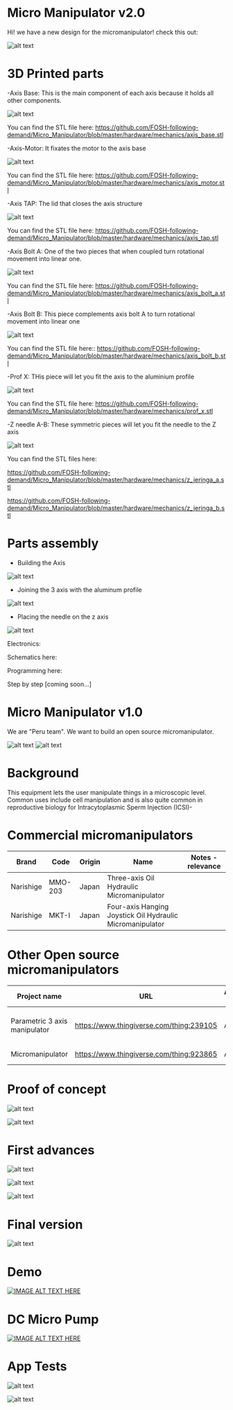 # Micro Manipulator v2.0

Hi! we have a new design for the micromanipulator! check this out:

![alt text](https://raw.githubusercontent.com/FOSH-following-demand/Micro_Manipulator/master/hardware/mechanics/render.png)


# 3D Printed parts

-Axis Base: This is the main component of each axis because it holds all other components.

![alt text](https://raw.githubusercontent.com/FOSH-following-demand/Micro_Manipulator/master/hardware/mechanics/r2.png)

You can find the STL file here: https://github.com/FOSH-following-demand/Micro_Manipulator/blob/master/hardware/mechanics/axis_base.stl

-Axis-Motor: It fixates the motor to the axis base

![alt text](https://raw.githubusercontent.com/FOSH-following-demand/Micro_Manipulator/master/hardware/mechanics/r1.png)

You can find the STL file here: https://github.com/FOSH-following-demand/Micro_Manipulator/blob/master/hardware/mechanics/axis_motor.stl

-Axis TAP: The lid that closes the axis structure

![alt text](https://raw.githubusercontent.com/FOSH-following-demand/Micro_Manipulator/master/hardware/mechanics/r3.png)

You can find the STL file here: https://github.com/FOSH-following-demand/Micro_Manipulator/blob/master/hardware/mechanics/axis_tap.stl

-Axis Bolt A: One of the two pieces that when coupled turn rotational movement into linear one. 

![alt text](https://raw.githubusercontent.com/FOSH-following-demand/Micro_Manipulator/master/hardware/mechanics/r4.png)

You can find the STL file here: https://github.com/FOSH-following-demand/Micro_Manipulator/blob/master/hardware/mechanics/axis_bolt_a.stl

-Axis Bolt B: This piece complements axis bolt A to turn rotational movement into linear one 

![alt text](https://raw.githubusercontent.com/FOSH-following-demand/Micro_Manipulator/master/hardware/mechanics/r5.png)

You can find the STL file here:: https://github.com/FOSH-following-demand/Micro_Manipulator/blob/master/hardware/mechanics/axis_bolt_b.stl

-Prof X: THis piece will let you fit the axis to the aluminium profile 

![alt text](https://raw.githubusercontent.com/FOSH-following-demand/Micro_Manipulator/master/hardware/mechanics/r6.png)

You can find the STL file here: https://github.com/FOSH-following-demand/Micro_Manipulator/blob/master/hardware/mechanics/prof_x.stl

-Z needle A-B: These symmetric pieces will let you fit the needle to the Z axis 

![alt text](https://raw.githubusercontent.com/FOSH-following-demand/Micro_Manipulator/master/hardware/mechanics/r7.png)

You can find the STL files here:

https://github.com/FOSH-following-demand/Micro_Manipulator/blob/master/hardware/mechanics/z_jeringa_a.stl

https://github.com/FOSH-following-demand/Micro_Manipulator/blob/master/hardware/mechanics/z_jeringa_b.stl





# Parts assembly

- Building the Axis 

![alt text](https://raw.githubusercontent.com/FOSH-following-demand/Micro_Manipulator/master/hardware/mechanics/explo_render_4.png)


- Joining the 3 axis with the aluminum profile

![alt text](https://raw.githubusercontent.com/FOSH-following-demand/Micro_Manipulator/master/hardware/mechanics/explo_render_2.png)

- Placing the needle on the z axis

![alt text](https://raw.githubusercontent.com/FOSH-following-demand/Micro_Manipulator/master/hardware/mechanics/explo_render_6.png)


Electronics:

Schematics here:


Programming here: 



Step by step [coming soon...]











# Micro Manipulator v1.0

We are "Peru team". We want to build an open source micromanipulator. 

![alt text](https://raw.githubusercontent.com/FOSH-following-demand/Micro_Manipulator/master/documentation/building/Figures/gif1.gif) ![alt text](https://raw.githubusercontent.com/FOSH-following-demand/Micro_Manipulator/master/documentation/building/Figures/gif2.gif)

# Background 
This equipment lets the user manipulate things in a microscopic level. Common uses include cell manipulation and is also quite common in reproductive biology for Intracytoplasmic Sperm Injection (ICSI)-

# Commercial micromanipulators
| Brand         | Code          |Origin             |  Name         | Notes - relevance | 
| ------------- | ------------- | ----------------- | -------------- | --------------    |
| Narishige     | MMO-203       | Japan             | Three-axis Oil Hydraulic Micromanipulator|   |
| Narishige     |   MKT-I       |   Japan           |    Four-axis Hanging Joystick Oil Hydraulic Micromanipulator|    |


# Other Open source micromanipulators
| Project name  | URL           | Active/Not active | Notes - relevance |
| ------------- | ------------- | ----------------- | -------------- |
| Parametric 3 axis manipulator | https://www.thingiverse.com/thing:239105 | Active |  Micromanipulator e.g. for use in a laboratory setting |
| Micromanipulator  | https://www.thingiverse.com/thing:923865 | Active |  3D printable 3 axis |



# Proof of concept

![alt text](https://raw.githubusercontent.com/FOSH-following-demand/Micro_Manipulator/master/documentation/First_Design.png)

![alt text](https://raw.githubusercontent.com/FOSH-following-demand/Micro_Manipulator/master/documentation/First_Design_2.png)



# First advances

![alt text](https://raw.githubusercontent.com/FOSH-following-demand/Micro_Manipulator/master/documentation/3%20ejes.jpg)

![alt text](https://raw.githubusercontent.com/FOSH-following-demand/Micro_Manipulator/master/documentation/1eje.jpg)

![alt text](https://raw.githubusercontent.com/FOSH-following-demand/Micro_Manipulator/master/documentation/1eje2.jpg)

# Final version

![alt text](https://raw.githubusercontent.com/FOSH-following-demand/Micro_Manipulator/master/documentation/building/Figures/Fig_Final_1.jpg)

# Demo

[![IMAGE ALT TEXT HERE](http://img.youtube.com/vi/eaM0OVvJmCg/0.jpg)](https://www.youtube.com/watch?v=eaM0OVvJmCg)


# DC Micro Pump 

[![IMAGE ALT TEXT HERE](http://img.youtube.com/vi/rROfGqbosEs/0.jpg)](https://www.youtube.com/watch?v=rROfGqbosEs)

# App Tests

![alt text](https://raw.githubusercontent.com/FOSH-following-demand/Micro_Manipulator/master/documentation/building/Figures/cam_mic.jpg)

![alt text](https://raw.githubusercontent.com/FOSH-following-demand/Micro_Manipulator/master/documentation/building/Figures/cam_mic2.jpg)


